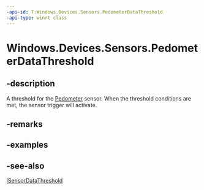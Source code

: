 ----api-id: T:Windows.Devices.Sensors.PedometerDataThreshold
-api-type: winrt class
---<!-- Class syntax.public class PedometerDataThreshold : Windows.Devices.Sensors.ISensorDataThreshold--># Windows.Devices.Sensors.PedometerDataThreshold## -descriptionA threshold for the [Pedometer](pedometer.md) sensor. When the threshold conditions are met, the sensor trigger will activate.## -remarks## -examples## -see-also[ISensorDataThreshold](isensordatathreshold.md)
